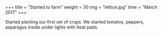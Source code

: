 +++
title = "Started to farm"
weight = 30
img = "lettice.jpg"
time = "March 2017"
+++

Started planting our first set of crops. We started tomatos, peppers, asparagus inside under lights with heat pads.